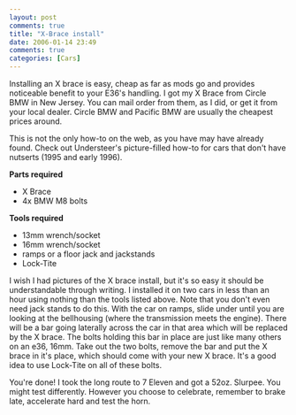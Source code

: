 ```yaml
---
layout: post
comments: true
title: "X-Brace install"
date: 2006-01-14 23:49
comments: true
categories: [Cars]
---
```

Installing an X brace is easy, cheap as far as mods go and provides noticeable benefit to your E36's handling. I got my X Brace from Circle BMW in New Jersey. You can mail order from them, as I did, or get it from your local dealer. Circle BMW and Pacific BMW are usually the cheapest prices around.

This is not the only how-to on the web, as you have may have already found. Check out Understeer's picture-filled how-to for cars that don't have nutserts (1995 and early 1996).

**Parts required**

* X Brace
* 4x BMW M8 bolts

**Tools required**

* 13mm wrench/socket
* 16mm wrench/socket
* ramps or a floor jack and jackstands
* Lock-Tite

I wish I had pictures of the X brace install, but it's so easy it should be understandable through writing. I installed it on two cars in less than an hour using nothing than the tools listed above.  Note that you don't even need jack stands to do this. With the car on ramps, slide under until you are looking at the bellhousing (where the transmission meets the engine). There will be a bar going laterally across the car in that area which will be replaced by the X brace. The bolts holding this bar in place are just like many others on an e36, 16mm. Take out the two bolts, remove the bar and put the X brace in it's place, which should come with your new X brace.  It's a good idea to use Lock-Tite on all of these bolts.

You're done! I took the long route to 7 Eleven and got a 52oz. Slurpee. You might test differently.  However you choose to celebrate, remember to brake late, accelerate hard and test the horn.
